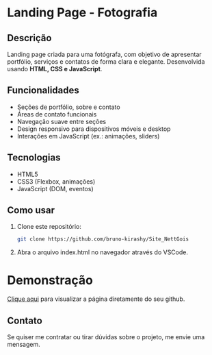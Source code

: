 # Landing Page - Fotografia

## Descrição
Landing page criada para uma fotógrafa, com objetivo de apresentar portfólio, serviços e contatos de forma clara e elegante. Desenvolvida usando **HTML, CSS e JavaScript**.

## Funcionalidades
- Seções de portfólio, sobre e contato
- Áreas de contato funcionais
- Navegação suave entre seções
- Design responsivo para dispositivos móveis e desktop
- Interações em JavaScript (ex.: animações, sliders)

## Tecnologias
- HTML5
- CSS3 (Flexbox, animações)
- JavaScript (DOM, eventos)

## Como usar
1. Clone este repositório:  
   ```bash
   git clone https://github.com/bruno-kirashy/Site_NettGois

2. Abra o arquivo index.html no navegador através do VSCode.

# Demonstração

 [Clique aqui](https://bruno-kirashy.github.io/Site_NettGois) para visualizar a página diretamente do seu github.

## Contato

Se quiser me contratar ou tirar dúvidas sobre o projeto, me envie uma mensagem.